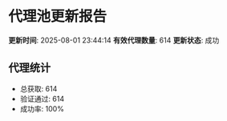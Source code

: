 # 代理池更新报告

**更新时间**: 2025-08-01 23:44:14
**有效代理数量**: 614
**更新状态**:  成功

## 代理统计
- 总获取: 614
- 验证通过: 614
- 成功率: 100%
